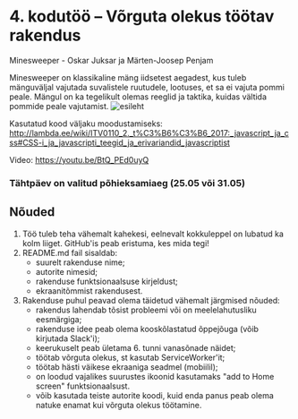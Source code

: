 # 4. kodutöö – Võrguta olekus töötav rakendus

Minesweeper - Oskar Juksar ja Märten-Joosep Penjam

Minesweeper on klassikaline mäng iidsetest aegadest, kus tuleb mänguväljal vajutada suvalistele ruutudele, lootuses, et sa ei vajuta pommi peale.
Mängul on ka tegelikult olemas reeglid ja taktika, kuidas vältida pommide peale vajutamist.
<img src="https://imgur.com/QGyc0KX.jpg" alt="esileht">

Kasutatud kood väljaku moodustamiseks: http://lambda.ee/wiki/ITV0110_2._t%C3%B6%C3%B6_2017:_javascript_ja_css#CSS-i_ja_javascripti_teegid_ja_erivariandid_javascriptist

Video: https://youtu.be/BtQ_PEd0uyQ

### Tähtpäev on valitud põhieksamiaeg (25.05 või 31.05)

## Nõuded

1. Töö tuleb teha vähemalt kahekesi, eelnevalt kokkuleppel on lubatud ka kolm liiget. GitHub'is peab eristuma, kes mida tegi!
1. README.md fail sisaldab:
    * suurelt rakenduse nime; 
    * autorite nimesid; 
    * rakenduse funktsionaalsuse kirjeldust;
    * ekraanitõmmist rakendusest.
1. Rakenduse puhul peavad olema täidetud vähemalt järgmised nõuded:
    * rakendus lahendab tõsist probleemi või on meelelahutusliku eesmärgiga; 
    * rakenduse idee peab olema kooskõlastatud õppejõuga (võib kirjutada Slack'i); 
    * keerukuselt peab ületama 6. tunni vanasõnade näidet; 
    * töötab võrguta olekus, st kasutab ServiceWorker'it;
    * töötab hästi väikese ekraaniga seadmel (mobiilil);  
    * on loodud vajalikes suurustes ikoonid kasutamaks "add to Home screen" funktsionaalsust.
    * võib kasutada teiste autorite koodi, kuid enda panus peab olema natuke enamat kui võrguta olekus töötamine. 
